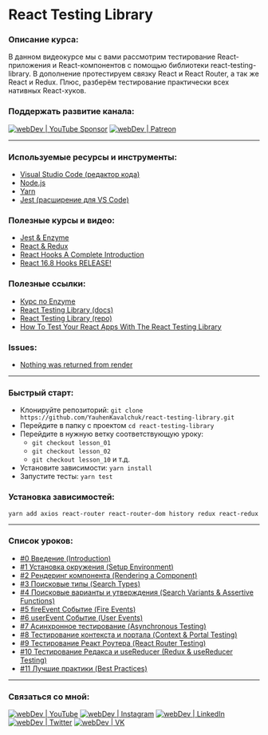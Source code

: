 # React Testing Library

### Описание курса:
В данном видеокурсе мы с вами рассмотрим тестирование React-приложения и React-компонентов с помощью библиотеки react-testing-library. В дополнение протестируем связку React и React Router, а так же React и Redux. Плюс, разберём тестирование практически всех нативных React-хуков.

### Поддержать развитие канала:
[<img alt="webDev | YouTube Sponsor" src="https://img.shields.io/badge/Become a sponsor-F70000.svg?&style=for-the-badge&logo=youtube&logoColor=fff" />][sponsor]
[<img alt="webDev | Patreon" src="https://img.shields.io/badge/Become a patron-EF6451.svg?&style=for-the-badge&logo=patreon&logoColor=fff" />][patron]

---

### Используемые ресурсы и инструменты:
- [Visual Studio Code (редактор кода)](https://code.visualstudio.com)
- [Node.js](https://nodejs.org/en/)
- [Yarn](https://yarnpkg.com)
- [Jest (расширение для VS Code)](https://marketplace.visualstudio.com/items?itemName=Orta.vscode-jest)

### Полезные курсы и видео:
- [Jest & Enzyme](https://www.youtube.com/playlist?list=PLNkWIWHIRwMFPcbK0AJVBYyNveXmMZhMS)
- [React & Redux](https://www.youtube.com/playlist?list=PLNkWIWHIRwME_Gv2vlWAR6TfeSXylYfw4)
- [React Hooks A Complete Introduction](https://youtu.be/X6j7Y7tp3_c)
- [React 16.8 Hooks RELEASE!](https://youtu.be/19EmLE2mZ1Q)

### Полезные ссылки:
- [Курс по Enzyme](https://www.youtube.com/playlist?list=PLNkWIWHIRwMFPcbK0AJVBYyNveXmMZhMS)
- [React Testing Library (docs)](https://testing-library.com)
- [React Testing Library (repo)](https://github.com/testing-library/react-testing-library)
- [How To Test Your React Apps With The React Testing Library](https://www.smashingmagazine.com/2020/07/react-apps-testing-library/)

### Issues:
- [Nothing was returned from render](https://github.com/testing-library/react-testing-library/issues/663)

---

### Быстрый старт:
- Клонируйте репозиторий: `git clone https://github.com/YauhenKavalchuk/react-testing-library.git`
- Перейдите в папку с проектом `cd react-testing-library`
- Перейдите в нужную ветку соответствующую уроку:
  - `git checkout lesson_01`
  - `git checkout lesson_02`
  - `git checkout lesson_10` и т.д.
- Установите зависимости: `yarn install`
- Запустите тесты: `yarn test`

### Установка зависимостей:
`yarn add axios react-router react-router-dom history redux react-redux`

---

### Список уроков:
- [#0 Введение (Introduction)](https://youtu.be/v4pycbXkP1Y)
- [#1 Установка окружения (Setup Environment)](https://youtu.be/aUgcf6p1Ep4)
- [#2 Рендеринг компонента (Rendering a Component)](https://youtu.be/yNi7hmfX0Iw)
- [#3 Поисковые типы (Search Types)](https://youtu.be/6ZtHq7SAp1Q)
- [#4 Поисковые варианты и утверждения (Search Variants & Assertive Functions)](https://youtu.be/R_x5citvlL4)
- [#5 fireEvent Событие (Fire Events)](https://youtu.be/7fD24m3rsKw)
- [#6 userEvent Событие (User Events)](https://youtu.be/3YrxcAXkUKQ)
- [#7 Асинхронное тестирование (Asynchronous Testing)](https://youtu.be/9ztPFFqsPPA)
- [#8 Тестирование контекста и портала (Context & Portal Testing)](https://youtu.be/APkWo-na450)
- [#9 Тестирование Реакт Роутера (React Router Testing)](https://youtu.be/TMRgI4_djCY)
- [#10 Тестирование Редакса и useReducer (Redux & useReducer Testing)](https://youtu.be/L-Wf-u7ZSBU)
- [#11 Лучшие практики (Best Practices)](https://youtu.be/RyR6jM7pp4g)

---

### Связаться со мной:
[<img alt="webDev | YouTube" src="https://img.shields.io/badge/youtube-FF0000.svg?&style=for-the-badge&logo=Instagram&logoColor=white" />][youtube]
[<img alt="webDev | Instagram" src="https://img.shields.io/badge/instagram-E4405F.svg?&style=for-the-badge&logo=Instagram&logoColor=white" />][instagram]
[<img alt="webDev | LinkedIn" src="https://img.shields.io/badge/linkedin-0077B5.svg?&style=for-the-badge&logo=linkedin&logoColor=white" />][linkedin]
[<img alt="webDev | Twitter" src="https://img.shields.io/badge/twitter-1DA1F2.svg?&style=for-the-badge&logo=Twitter&logoColor=white" />][twitter]
[<img alt="webDev | VK" src="https://img.shields.io/badge/vk-4680C2.svg?&style=for-the-badge&logo=Twitter&logoColor=white" />][vk]

[youtube]: https://youtube.com/YauhenKavalchuk
[instagram]: https://instagram.com/YauhenKavalchuk
[linkedin]: https://linkedin.com/in/YauhenKavalchuk
[vk]: https://vk.com/YauhenKavalchuk
[twitter]: https://twitter.com/YauhenKavalchuk
[sponsor]: https://www.youtube.com/channel/UCE9ODjNIkOHrnSdkYWLfYhg/join
[patron]: https://www.patreon.com/YauhenKavalchuk
